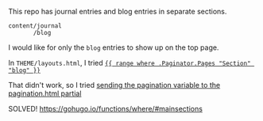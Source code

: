 This repo has journal entries and blog entries in separate sections.

    content/journal
           /blog

I would like for only the `blog` entries to show up on the top page.

In `THEME/layouts.html`, I tried [`{{ range where .Paginator.Pages "Section" "blog" }}`](https://github.com/thunderrabbit/barefoot_rob/blob/a78e8d288dcb7137c002722332b2f08754d258df/themes/purehugo-augmentation/layouts/index.html#L11)

That didn't work, so I tried [sending the pagination variable to the pagination.html partial](https://github.com/thunderrabbit/barefoot_rob/commit/3e5a1d6cc6f4bef8277efdb53d85a48f88f3ad4a#diff-93f892dedc737343c346fa10d4950db9)

SOLVED!   https://gohugo.io/functions/where/#mainsections
